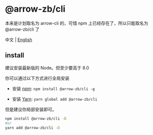 # @arrow-zb/cli
本来是计划取名为 arrow-cli 的，可惜 npm 上已经存在了，所以只能取名为 @arrow-zb/cli 了

中文 | [English](../README.md)

## install 
建议安装最新版的 Node。但至少要高于 8.0

你可以通过以下方式进行全局安装

* 安装 [npm](https://www.npmjs.com/package/@arrow-zb/cli): `npm install @arrow-zb/cli -g`

* 安装 [Yarn](https://yarnpkg.com/package/@arrow-zb/cli): `yarn global add @arrow-zb/cli`

但是建议你局部安装即可。
```bash
npm install @arrow-zb/cli -D 
#or
yarn add @arrow-zb/cli -D
```